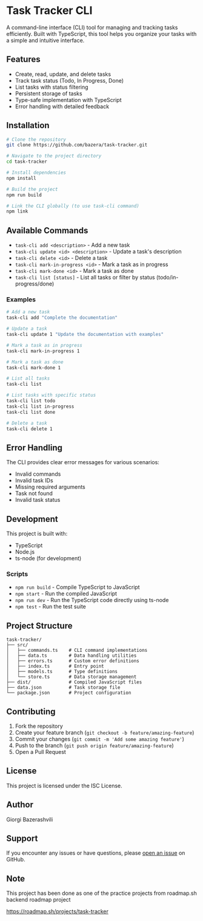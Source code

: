 # Task Tracker CLI

A command-line interface (CLI) tool for managing and tracking tasks efficiently. Built with TypeScript, this tool helps you organize your tasks with a simple and intuitive interface.

## Features

- Create, read, update, and delete tasks
- Track task status (Todo, In Progress, Done)
- List tasks with status filtering
- Persistent storage of tasks
- Type-safe implementation with TypeScript
- Error handling with detailed feedback

## Installation

```bash
# Clone the repository
git clone https://github.com/bazera/task-tracker.git

# Navigate to the project directory
cd task-tracker

# Install dependencies
npm install

# Build the project
npm run build

# Link the CLI globally (to use task-cli command)
npm link
```

## Available Commands

- `task-cli add <description>` - Add a new task
- `task-cli update <id> <description>` - Update a task's description
- `task-cli delete <id>` - Delete a task
- `task-cli mark-in-progress <id>` - Mark a task as in progress
- `task-cli mark-done <id>` - Mark a task as done
- `task-cli list [status]` - List all tasks or filter by status (todo/in-progress/done)

### Examples

```bash
# Add a new task
task-cli add "Complete the documentation"

# Update a task
task-cli update 1 "Update the documentation with examples"

# Mark a task as in progress
task-cli mark-in-progress 1

# Mark a task as done
task-cli mark-done 1

# List all tasks
task-cli list

# List tasks with specific status
task-cli list todo
task-cli list in-progress
task-cli list done

# Delete a task
task-cli delete 1
```

## Error Handling

The CLI provides clear error messages for various scenarios:

- Invalid commands
- Invalid task IDs
- Missing required arguments
- Task not found
- Invalid task status

## Development

This project is built with:

- TypeScript
- Node.js
- ts-node (for development)

### Scripts

- `npm run build` - Compile TypeScript to JavaScript
- `npm start` - Run the compiled JavaScript
- `npm run dev` - Run the TypeScript code directly using ts-node
- `npm test` - Run the test suite

## Project Structure

```
task-tracker/
├── src/
│   ├── commands.ts    # CLI command implementations
│   ├── data.ts        # Data handling utilities
│   ├── errors.ts      # Custom error definitions
│   ├── index.ts       # Entry point
│   ├── models.ts      # Type definitions
│   └── store.ts       # Data storage management
├── dist/              # Compiled JavaScript files
├── data.json          # Task storage file
└── package.json       # Project configuration
```

## Contributing

1. Fork the repository
2. Create your feature branch (`git checkout -b feature/amazing-feature`)
3. Commit your changes (`git commit -m 'Add some amazing feature'`)
4. Push to the branch (`git push origin feature/amazing-feature`)
5. Open a Pull Request

## License

This project is licensed under the ISC License.

## Author

Giorgi Bazerashvili

## Support

If you encounter any issues or have questions, please [open an issue](https://github.com/bazera/task-tracker/issues) on GitHub.

## Note

This project has been done as one of the practice projects from roadmap.sh backend roadmap project

https://roadmap.sh/projects/task-tracker
